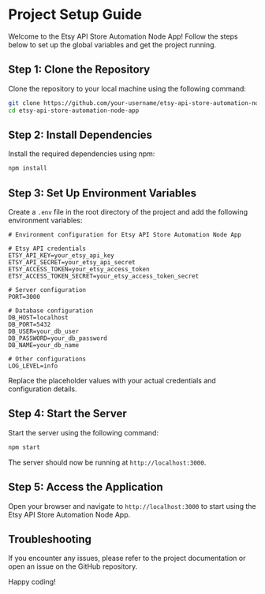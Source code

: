 # Project Setup Guide

Welcome to the Etsy API Store Automation Node App! Follow the steps below to set up the global variables and get the project running.

## Step 1: Clone the Repository

Clone the repository to your local machine using the following command:

```sh
git clone https://github.com/your-username/etsy-api-store-automation-node-app.git
cd etsy-api-store-automation-node-app
```

## Step 2: Install Dependencies

Install the required dependencies using npm:

```sh
npm install
```

## Step 3: Set Up Environment Variables

Create a `.env` file in the root directory of the project and add the following environment variables:

```properties
# Environment configuration for Etsy API Store Automation Node App

# Etsy API credentials
ETSY_API_KEY=your_etsy_api_key
ETSY_API_SECRET=your_etsy_api_secret
ETSY_ACCESS_TOKEN=your_etsy_access_token
ETSY_ACCESS_TOKEN_SECRET=your_etsy_access_token_secret

# Server configuration
PORT=3000

# Database configuration
DB_HOST=localhost
DB_PORT=5432
DB_USER=your_db_user
DB_PASSWORD=your_db_password
DB_NAME=your_db_name

# Other configurations
LOG_LEVEL=info
```

Replace the placeholder values with your actual credentials and configuration details.

## Step 4: Start the Server

Start the server using the following command:

```sh
npm start
```

The server should now be running at `http://localhost:3000`.

## Step 5: Access the Application

Open your browser and navigate to `http://localhost:3000` to start using the Etsy API Store Automation Node App.

## Troubleshooting

If you encounter any issues, please refer to the project documentation or open an issue on the GitHub repository.

Happy coding!
